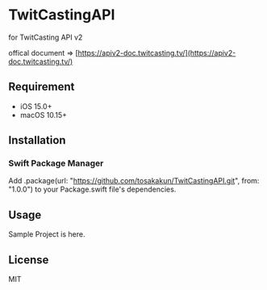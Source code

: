# TwitCastingAPI

for TwitCasting API v2

offical document => [https://apiv2-doc.twitcasting.tv/](https://apiv2-doc.twitcasting.tv/)

## Requirement

- iOS 15.0+
- macOS 10.15+

## Installation

### Swift Package Manager
Add .package(url: "https://github.com/tosakakun/TwitCastingAPI.git", from: "1.0.0") to your Package.swift file's dependencies.

## Usage

Sample Project is here.

## License
MIT
